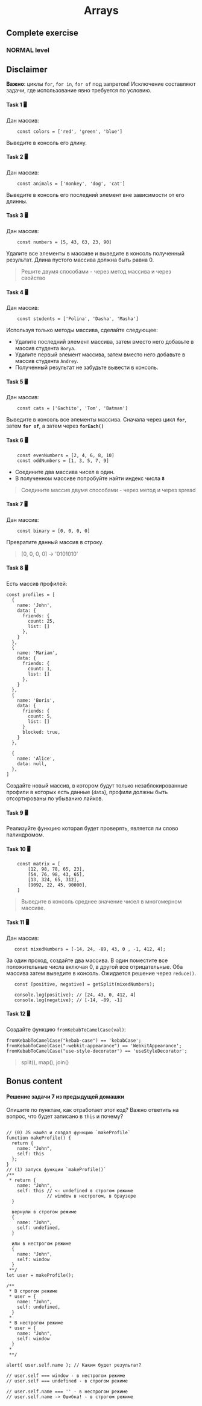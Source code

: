 <h1 align="center">Arrays</h1>

## Complete exercise

### NORMAL level

## Disclaimer

**Важно**: циклы `for`, `for in`, `for of` под запретом! 
Исключение составляют задачи, где использование явно требуется по условию.


#### Task 1 🖥

Дан массив:

```JS
    const colors = ['red', 'green', 'blue']
```

Выведите в консоль его длину.

#### Task 2 🖥

Дан массив:

```JS
    const animals = ['monkey', 'dog', 'cat']
```

Выведите в консоль его последний элемент вне зависимости от его длинны.

#### Task 3 🖥

Дан массив:

```JS
    const numbers = [5, 43, 63, 23, 90]
```

Удалите все элементы в массиве и выведите в консоль полученный результат.
Длина пустого массива должна быть равна 0.

> Решите двумя способами - через метод массива и через свойство

#### Task 4 🖥

Дан массив:

```JS
    const students = ['Polina', 'Dasha', 'Masha']
```

Используя только методы массива, сделайте следующее:
+ Удалите последний элемент массива, затем вместо него добавьте в массив студента `Borya`.
+ Удалите первый элемент массива, затем вместо него добавьте в массив студента `Andrey`.
+ Полученный результат не забудьте вывести в консоль.

#### Task 5 🖥

Дан массив:

```JS
    const cats = ['Gachito', 'Tom', 'Batman']
```

Выведите в консоль все элементы массива. Сначала через цикл **`for`**, затем **`for of`**, 
а затем через **`forEach()`**

#### Task 6 🖥

```JS
    const evenNumbers = [2, 4, 6, 8, 10]
    const oddNumbers = [1, 3, 5, 7, 9]
```

+ Соедините два массива чисел в один.
+ В полученном массиве попробуйте найти индекс числа **`8`**

> Соедините массив двумя способами - через метод и через spread

#### Task 7 🖥

Дан массив:

```JS
    const binary = [0, 0, 0, 0]
```
 
Превратите данный массив в строку.

> [0, 0, 0, 0] -> '0101010'


#### Task 8 🖥

Есть массив профилей:
```JS
const profiles = [
  {
    name: 'John',
    data: {
      friends: {
        count: 25,
        list: []
      },
    }
  },
  {
    name: 'Mariam',
    data: {
      friends: {
        count: 1,
        list: []
      },
    }
  },
  {
    name: 'Boris',
    data: {
      friends: {
        count: 5,
        list: []
      }
      blocked: true,
    }
  },
  
  {
    name: 'Alice',
    data: null,
  },
]
```

Создайте новый массив, в котором будут только незаблокированные профили в которых есть данные (`data`), 
профили должны быть отсортированы по убыванию лайков.

#### Task 9 🖥

Реализуйте функцию которая будет проверять, является ли слово палиндромом.

#### Task 10 🖥

```JS
    const matrix = [
        [12, 98, 78, 65, 23],
        [54, 76, 98, 43, 65],
        [13, 324, 65, 312],
        [9092, 22, 45, 90000],
    ]
```

> Выведите в консоль среднее значение чисел в многомерном массиве.

#### Task 11 🖥

Дан массив:
```JS
   const mixedNumbers = [-14, 24, -89, 43, 0 , -1, 412, 4];
```

За один проход, создайте два массива. В один поместите все положительные числа включая 0, в другой все отрицательные. Оба массива затем выведите в консоль. Ожидается решение через `reduce()`.

```JS
   const [positive, negative] = getSplit(mixedNumbers);
   
   console.log(positive); // [24, 43, 0, 412, 4]
   console.log(negative); // [-14, -89, -1]
```

#### Task 12 🖥

Создайте функцию `fromKebabToCamelCase(val)`:

```JS
fromKebabToCamelCase("kebab-case") == 'kebabCase';
fromKebabToCamelCase("-webkit-appearance") == 'WebkitAppearance';
fromKebabToCamelCase("use-style-decorator") == 'useStyleDecorator';
```

> split(), map(), join()



## Bonus content

#### Решение задачи 7 из предыдущей домашки

Опишите по пунктам, как отработает этот код?
Важно ответить на вопрос, что будет записано в `this` и почему?
```JS

// (0) JS нашёл и создал функцию `makeProfile`
function makeProfile() {
  return {
    name: "John",
    self: this
  };
}
// (1) запуск функции `makeProfile()`
/**
 * return {
    name: "John",
    self: this // <- undefined в строгом режиме
               // window в нестрогом, в браузере
  }

  вернули в строгом режиме
  {
    name: "John",
    self: undefined,
  }
  
  или в нестрогом режиме
  {
    name: "John",
    self: window
  }
 **/
let user = makeProfile();

/**
 * В строгом режиме
 * user = {
    name: "John",
    self: undefined,
  }
 * 
 * В нестрогом режиме
 * user = {
    name: "John",
    self: window
  }
 * 
 **/

alert( user.self.name ); // Каким будет результат?

// user.self === window - в нестрогом режиме
// user.self === undefined - в строгом режиме

// user.self.name === '' - в нестрогом режиме
// user.self.name -> Ошибка! - в строгом режиме

```